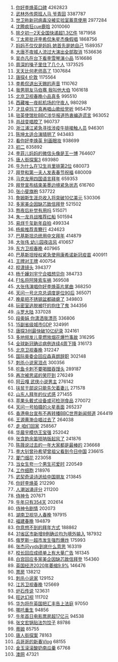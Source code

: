 1. [你好李焕英口碑](https://s.weibo.com/weibo?q=%23%E4%BD%A0%E5%A5%BD%E6%9D%8E%E7%84%95%E8%8B%B1%E5%8F%A3%E7%A2%91%23&Refer=top) 4262823
1. [武林外传原班人马 爷青回](https://s.weibo.com/weibo?q=%E6%AD%A6%E6%9E%97%E5%A4%96%E4%BC%A0%E5%8E%9F%E7%8F%AD%E4%BA%BA%E9%A9%AC%20%E7%88%B7%E9%9D%92%E5%9B%9E&Refer=top) 3387787
1. [世卫称新冠病毒没被实验室蓄意使用](https://s.weibo.com/weibo?q=%E4%B8%96%E5%8D%AB%E7%A7%B0%E6%96%B0%E5%86%A0%E7%97%85%E6%AF%92%E6%B2%A1%E8%A2%AB%E5%AE%9E%E9%AA%8C%E5%AE%A4%E8%93%84%E6%84%8F%E4%BD%BF%E7%94%A8&Refer=top) 2977284
1. [沈腾疯狂cue鹿晗](https://s.weibo.com/weibo?q=%23%E6%B2%88%E8%85%BE%E7%96%AF%E7%8B%82cue%E9%B9%BF%E6%99%97%23&Refer=top) 2010060
1. [除夕初一2天全国快递超1.3亿件](https://s.weibo.com/weibo?q=%23%E9%99%A4%E5%A4%95%E5%88%9D%E4%B8%802%E5%A4%A9%E5%85%A8%E5%9B%BD%E5%BF%AB%E9%80%92%E8%B6%851.3%E4%BA%BF%E4%BB%B6%23&Refer=top) 1871958
1. [丁太昇批评李希侃朱星杰像假唱](https://s.weibo.com/weibo?q=%23%E4%B8%81%E5%A4%AA%E6%98%87%E6%89%B9%E8%AF%84%E6%9D%8E%E5%B8%8C%E4%BE%83%E6%9C%B1%E6%98%9F%E6%9D%B0%E5%83%8F%E5%81%87%E5%94%B1%23&Refer=top) 1868756
1. [妈妈不仅仅是妈妈 她首先是她自己](https://s.weibo.com/weibo?q=%E5%A6%88%E5%A6%88%E4%B8%8D%E4%BB%85%E4%BB%85%E6%98%AF%E5%A6%88%E5%A6%88%20%E5%A5%B9%E9%A6%96%E5%85%88%E6%98%AF%E5%A5%B9%E8%87%AA%E5%B7%B1&Refer=top) 1589357
1. [大唐不夜城人流过大演出全部取消](https://s.weibo.com/weibo?q=%E5%A4%A7%E5%94%90%E4%B8%8D%E5%A4%9C%E5%9F%8E%E4%BA%BA%E6%B5%81%E8%BF%87%E5%A4%A7%E6%BC%94%E5%87%BA%E5%85%A8%E9%83%A8%E5%8F%96%E6%B6%88&Refer=top) 1536636
1. [吴亦凡在台下看李雪琴演小品](https://s.weibo.com/weibo?q=%23%E5%90%B4%E4%BA%A6%E5%87%A1%E5%9C%A8%E5%8F%B0%E4%B8%8B%E7%9C%8B%E6%9D%8E%E9%9B%AA%E7%90%B4%E6%BC%94%E5%B0%8F%E5%93%81%23&Refer=top) 1516686
1. [周深的嗓子里住了几个人](https://s.weibo.com/weibo?q=%23%E5%91%A8%E6%B7%B1%E7%9A%84%E5%97%93%E5%AD%90%E9%87%8C%E4%BD%8F%E4%BA%86%E5%87%A0%E4%B8%AA%E4%BA%BA%23&Refer=top) 1373525
1. [天天比何老师高了](https://s.weibo.com/weibo?q=%23%E5%A4%A9%E5%A4%A9%E6%AF%94%E4%BD%95%E8%80%81%E5%B8%88%E9%AB%98%E4%BA%86%23&Refer=top) 1307684
1. [唐探4 伦敦](https://s.weibo.com/weibo?q=%E5%94%90%E6%8E%A24%20%E4%BC%A6%E6%95%A6&Refer=top) 1175564
1. [李希侃退出天赐的声音](https://s.weibo.com/weibo?q=%23%E6%9D%8E%E5%B8%8C%E4%BE%83%E9%80%80%E5%87%BA%E5%A4%A9%E8%B5%90%E7%9A%84%E5%A3%B0%E9%9F%B3%23&Refer=top) 1110762
1. [我男朋友马伯骞 我叫他大伯](https://s.weibo.com/weibo?q=%E6%88%91%E7%94%B7%E6%9C%8B%E5%8F%8B%E9%A9%AC%E4%BC%AF%E9%AA%9E%20%E6%88%91%E5%8F%AB%E4%BB%96%E5%A4%A7%E4%BC%AF&Refer=top) 1061618
1. [北京卫视春晚小品真多](https://s.weibo.com/weibo?q=%E5%8C%97%E4%BA%AC%E5%8D%AB%E8%A7%86%E6%98%A5%E6%99%9A%E5%B0%8F%E5%93%81%E7%9C%9F%E5%A4%9A&Refer=top) 995510
1. [西藏唯一夜航机场的守夜人](https://s.weibo.com/weibo?q=%E8%A5%BF%E8%97%8F%E5%94%AF%E4%B8%80%E5%A4%9C%E8%88%AA%E6%9C%BA%E5%9C%BA%E7%9A%84%E5%AE%88%E5%A4%9C%E4%BA%BA&Refer=top) 980298
1. [才旦卓玛丁真再唱山歌给党听](https://s.weibo.com/weibo?q=%23%E6%89%8D%E6%97%A6%E5%8D%93%E7%8E%9B%E4%B8%81%E7%9C%9F%E5%86%8D%E5%94%B1%E5%B1%B1%E6%AD%8C%E7%BB%99%E5%85%9A%E5%90%AC%23&Refer=top) 965479
1. [驻英使馆批BBC涉华报道热衷编造谎言](https://s.weibo.com/weibo?q=%23%E9%A9%BB%E8%8B%B1%E4%BD%BF%E9%A6%86%E6%89%B9BBC%E6%B6%89%E5%8D%8E%E6%8A%A5%E9%81%93%E7%83%AD%E8%A1%B7%E7%BC%96%E9%80%A0%E8%B0%8E%E8%A8%80%23&Refer=top) 963052
1. [肖战变唱腔了](https://s.weibo.com/weibo?q=%23%E8%82%96%E6%88%98%E5%8F%98%E5%94%B1%E8%85%94%E4%BA%86%23&Refer=top) 960737
1. [浙江浦江紧急寻找涉疫牛排接触人员](https://s.weibo.com/weibo?q=%23%E6%B5%99%E6%B1%9F%E6%B5%A6%E6%B1%9F%E7%B4%A7%E6%80%A5%E5%AF%BB%E6%89%BE%E6%B6%89%E7%96%AB%E7%89%9B%E6%8E%92%E6%8E%A5%E8%A7%A6%E4%BA%BA%E5%91%98%23&Refer=top) 946301
1. [陈坤太适合演晴明了](https://s.weibo.com/weibo?q=%E9%99%88%E5%9D%A4%E5%A4%AA%E9%80%82%E5%90%88%E6%BC%94%E6%99%B4%E6%98%8E%E4%BA%86&Refer=top) 943483
1. [看你好李焕英 别画眼妆](https://s.weibo.com/weibo?q=%E7%9C%8B%E4%BD%A0%E5%A5%BD%E6%9D%8E%E7%84%95%E8%8B%B1%20%E5%88%AB%E7%94%BB%E7%9C%BC%E5%A6%86&Refer=top) 938699
1. [初二](https://s.weibo.com/weibo?q=%E5%88%9D%E4%BA%8C&Refer=top) 835892
1. [李菲儿妈妈的微信头像是王一博](https://s.weibo.com/weibo?q=%23%E6%9D%8E%E8%8F%B2%E5%84%BF%E5%A6%88%E5%A6%88%E7%9A%84%E5%BE%AE%E4%BF%A1%E5%A4%B4%E5%83%8F%E6%98%AF%E7%8E%8B%E4%B8%80%E5%8D%9A%23&Refer=top) 764607
1. [唐人街探案3](https://s.weibo.com/weibo?q=%E5%94%90%E4%BA%BA%E8%A1%97%E6%8E%A2%E6%A1%883&Refer=top) 693980
1. [牛为什么在12生肖里排第2位](https://s.weibo.com/weibo?q=%23%E7%89%9B%E4%B8%BA%E4%BB%80%E4%B9%88%E5%9C%A812%E7%94%9F%E8%82%96%E9%87%8C%E6%8E%92%E7%AC%AC2%E4%BD%8D%23&Refer=top) 680073
1. [拜登和第一夫人发表春节祝福](https://s.weibo.com/weibo?q=%23%E6%8B%9C%E7%99%BB%E5%92%8C%E7%AC%AC%E4%B8%80%E5%A4%AB%E4%BA%BA%E5%8F%91%E8%A1%A8%E6%98%A5%E8%8A%82%E7%A5%9D%E7%A6%8F%23&Refer=top) 680009
1. [马克龙用四国语言拜年](https://s.weibo.com/weibo?q=%E9%A9%AC%E5%85%8B%E9%BE%99%E7%94%A8%E5%9B%9B%E5%9B%BD%E8%AF%AD%E8%A8%80%E6%8B%9C%E5%B9%B4&Refer=top) 659353
1. [拜登宣布结束美墨边境紧急状态](https://s.weibo.com/weibo?q=%E6%8B%9C%E7%99%BB%E5%AE%A3%E5%B8%83%E7%BB%93%E6%9D%9F%E7%BE%8E%E5%A2%A8%E8%BE%B9%E5%A2%83%E7%B4%A7%E6%80%A5%E7%8A%B6%E6%80%81&Refer=top) 616760
1. [张小斐旗袍](https://s.weibo.com/weibo?q=%23%E5%BC%A0%E5%B0%8F%E6%96%90%E6%97%97%E8%A2%8D%23&Refer=top) 537722
1. [詹姆斯生涯总收入将突破10亿美元](https://s.weibo.com/weibo?q=%E8%A9%B9%E5%A7%86%E6%96%AF%E7%94%9F%E6%B6%AF%E6%80%BB%E6%94%B6%E5%85%A5%E5%B0%86%E7%AA%81%E7%A0%B410%E4%BA%BF%E7%BE%8E%E5%85%83&Refer=top) 530306
1. [多家美企因缺芯致信拜登](https://s.weibo.com/weibo?q=%23%E5%A4%9A%E5%AE%B6%E7%BE%8E%E4%BC%81%E5%9B%A0%E7%BC%BA%E8%8A%AF%E8%87%B4%E4%BF%A1%E6%8B%9C%E7%99%BB%23&Refer=top) 521502
1. [熬夜后补觉有用吗](https://s.weibo.com/weibo?q=%23%E7%86%AC%E5%A4%9C%E5%90%8E%E8%A1%A5%E8%A7%89%E6%9C%89%E7%94%A8%E5%90%97%23&Refer=top) 515071
1. [朱一龙肖战推荐红船](https://s.weibo.com/weibo?q=%23%E6%9C%B1%E4%B8%80%E9%BE%99%E8%82%96%E6%88%98%E6%8E%A8%E8%8D%90%E7%BA%A2%E8%88%B9%23&Refer=top) 501594
1. [易烊千玺新年自拍](https://s.weibo.com/weibo?q=%23%E6%98%93%E7%83%8A%E5%8D%83%E7%8E%BA%E6%96%B0%E5%B9%B4%E8%87%AA%E6%8B%8D%23&Refer=top) 499334
1. [杨紫推荐青簪行](https://s.weibo.com/weibo?q=%23%E6%9D%A8%E7%B4%AB%E6%8E%A8%E8%8D%90%E9%9D%92%E7%B0%AA%E8%A1%8C%23&Refer=top) 424623
1. [巴基斯坦总统用中文拜年](https://s.weibo.com/weibo?q=%E5%B7%B4%E5%9F%BA%E6%96%AF%E5%9D%A6%E6%80%BB%E7%BB%9F%E7%94%A8%E4%B8%AD%E6%96%87%E6%8B%9C%E5%B9%B4&Refer=top) 414879
1. [大张伟 幼儿园夜店风](https://s.weibo.com/weibo?q=%E5%A4%A7%E5%BC%A0%E4%BC%9F%20%E5%B9%BC%E5%84%BF%E5%9B%AD%E5%A4%9C%E5%BA%97%E9%A3%8E&Refer=top) 410657
1. [东方卫视春晚](https://s.weibo.com/weibo?q=%E4%B8%9C%E6%96%B9%E5%8D%AB%E8%A7%86%E6%98%A5%E6%99%9A&Refer=top) 407965
1. [巴基斯坦授权紧急使用康希诺新冠疫苗](https://s.weibo.com/weibo?q=%E5%B7%B4%E5%9F%BA%E6%96%AF%E5%9D%A6%E6%8E%88%E6%9D%83%E7%B4%A7%E6%80%A5%E4%BD%BF%E7%94%A8%E5%BA%B7%E5%B8%8C%E8%AF%BA%E6%96%B0%E5%86%A0%E7%96%AB%E8%8B%97&Refer=top) 400911
1. [王牌对王牌](https://s.weibo.com/weibo?q=%E7%8E%8B%E7%89%8C%E5%AF%B9%E7%8E%8B%E7%89%8C&Refer=top) 400754
1. [程潇镜头](https://s.weibo.com/weibo?q=%23%E7%A8%8B%E6%BD%87%E9%95%9C%E5%A4%B4%23&Refer=top) 394377
1. [杨千嬅刘宇宁合唱想见你](https://s.weibo.com/weibo?q=%23%E6%9D%A8%E5%8D%83%E5%AC%85%E5%88%98%E5%AE%87%E5%AE%81%E5%90%88%E5%94%B1%E6%83%B3%E8%A7%81%E4%BD%A0%23&Refer=top) 384733
1. [F1名将阿隆索车祸](https://s.weibo.com/weibo?q=F1%E5%90%8D%E5%B0%86%E9%98%BF%E9%9A%86%E7%B4%A2%E8%BD%A6%E7%A5%B8&Refer=top) 369508
1. [大张伟演唱你好李焕英片尾曲](https://s.weibo.com/weibo?q=%E5%A4%A7%E5%BC%A0%E4%BC%9F%E6%BC%94%E5%94%B1%E4%BD%A0%E5%A5%BD%E6%9D%8E%E7%84%95%E8%8B%B1%E7%89%87%E5%B0%BE%E6%9B%B2&Refer=top) 368250
1. [天问一号北京总调度是位90后](https://s.weibo.com/weibo?q=%23%E5%A4%A9%E9%97%AE%E4%B8%80%E5%8F%B7%E5%8C%97%E4%BA%AC%E6%80%BB%E8%B0%83%E5%BA%A6%E6%98%AF%E4%BD%8D90%E5%90%8E%23&Refer=top) 365071
1. [晚辈把不锈钢盆都磕瘪了](https://s.weibo.com/weibo?q=%23%E6%99%9A%E8%BE%88%E6%8A%8A%E4%B8%8D%E9%94%88%E9%92%A2%E7%9B%86%E9%83%BD%E7%A3%95%E7%98%AA%E4%BA%86%23&Refer=top) 349803
1. [玩密室逃脱被吓的抱住了鬼](https://s.weibo.com/weibo?q=%23%E7%8E%A9%E5%AF%86%E5%AE%A4%E9%80%83%E8%84%B1%E8%A2%AB%E5%90%93%E7%9A%84%E6%8A%B1%E4%BD%8F%E4%BA%86%E9%AC%BC%23&Refer=top) 344356
1. [斗罗大陆](https://s.weibo.com/weibo?q=%E6%96%97%E7%BD%97%E5%A4%A7%E9%99%86&Refer=top) 337028
1. [段奥娟 你潇洒我漂亮](https://s.weibo.com/weibo?q=%E6%AE%B5%E5%A5%A5%E5%A8%9F%20%E4%BD%A0%E6%BD%87%E6%B4%92%E6%88%91%E6%BC%82%E4%BA%AE&Refer=top) 336806
1. [15副省级城市GDP](https://s.weibo.com/weibo?q=15%E5%89%AF%E7%9C%81%E7%BA%A7%E5%9F%8E%E5%B8%82GDP&Refer=top) 324991
1. [唐探3创最快破10亿纪录](https://s.weibo.com/weibo?q=%23%E5%94%90%E6%8E%A23%E5%88%9B%E6%9C%80%E5%BF%AB%E7%A0%B410%E4%BA%BF%E7%BA%AA%E5%BD%95%23&Refer=top) 324161
1. [多地频发儿童燃放烟花爆竹事故](https://s.weibo.com/weibo?q=%23%E5%A4%9A%E5%9C%B0%E9%A2%91%E5%8F%91%E5%84%BF%E7%AB%A5%E7%87%83%E6%94%BE%E7%83%9F%E8%8A%B1%E7%88%86%E7%AB%B9%E4%BA%8B%E6%95%85%23&Refer=top) 316295
1. [全球新冠确诊病例连续4周下降](https://s.weibo.com/weibo?q=%23%E5%85%A8%E7%90%83%E6%96%B0%E5%86%A0%E7%A1%AE%E8%AF%8A%E7%97%85%E4%BE%8B%E8%BF%9E%E7%BB%AD4%E5%91%A8%E4%B8%8B%E9%99%8D%23&Refer=top) 316173
1. [北京卫视春晚](https://s.weibo.com/weibo?q=%E5%8C%97%E4%BA%AC%E5%8D%AB%E8%A7%86%E6%98%A5%E6%99%9A&Refer=top) 312247
1. [国际奥委会回应森喜朗辞职](https://s.weibo.com/weibo?q=%23%E5%9B%BD%E9%99%85%E5%A5%A5%E5%A7%94%E4%BC%9A%E5%9B%9E%E5%BA%94%E6%A3%AE%E5%96%9C%E6%9C%97%E8%BE%9E%E8%81%8C%23&Refer=top) 302148
1. [刺杀小说家泪点](https://s.weibo.com/weibo?q=%23%E5%88%BA%E6%9D%80%E5%B0%8F%E8%AF%B4%E5%AE%B6%E6%B3%AA%E7%82%B9%23&Refer=top) 300356
1. [吃鱼卡刺不要喝醋吞馒头](https://s.weibo.com/weibo?q=%23%E5%90%83%E9%B1%BC%E5%8D%A1%E5%88%BA%E4%B8%8D%E8%A6%81%E5%96%9D%E9%86%8B%E5%90%9E%E9%A6%92%E5%A4%B4%23&Refer=top) 289187
1. [再次被思诺的笑吓到](https://s.weibo.com/weibo?q=%23%E5%86%8D%E6%AC%A1%E8%A2%AB%E6%80%9D%E8%AF%BA%E7%9A%84%E7%AC%91%E5%90%93%E5%88%B0%23&Refer=top) 276249
1. [阿云嘎 武侠小说男主](https://s.weibo.com/weibo?q=%E9%98%BF%E4%BA%91%E5%98%8E%20%E6%AD%A6%E4%BE%A0%E5%B0%8F%E8%AF%B4%E7%94%B7%E4%B8%BB&Refer=top) 276142
1. [扶贫干部说只能先欠着妻儿](https://s.weibo.com/weibo?q=%23%E6%89%B6%E8%B4%AB%E5%B9%B2%E9%83%A8%E8%AF%B4%E5%8F%AA%E8%83%BD%E5%85%88%E6%AC%A0%E7%9D%80%E5%A6%BB%E5%84%BF%23&Refer=top) 271578
1. [山东人拜年的仪式感](https://s.weibo.com/weibo?q=%23%E5%B1%B1%E4%B8%9C%E4%BA%BA%E6%8B%9C%E5%B9%B4%E7%9A%84%E4%BB%AA%E5%BC%8F%E6%84%9F%23&Refer=top) 271455
1. [苹果头戴式设备或可检测食品](https://s.weibo.com/weibo?q=%23%E8%8B%B9%E6%9E%9C%E5%A4%B4%E6%88%B4%E5%BC%8F%E8%AE%BE%E5%A4%87%E6%88%96%E5%8F%AF%E6%A3%80%E6%B5%8B%E9%A3%9F%E5%93%81%23&Refer=top) 270072
1. [天问一号拍摄的火星表面](https://s.weibo.com/weibo?q=%23%E5%A4%A9%E9%97%AE%E4%B8%80%E5%8F%B7%E6%8B%8D%E6%91%84%E7%9A%84%E7%81%AB%E6%98%9F%E8%A1%A8%E9%9D%A2%23&Refer=top) 265237
1. [香港电台宣布不再转播BBC世界新闻频道](https://s.weibo.com/weibo?q=%23%E9%A6%99%E6%B8%AF%E7%94%B5%E5%8F%B0%E5%AE%A3%E5%B8%83%E4%B8%8D%E5%86%8D%E8%BD%AC%E6%92%ADBBC%E4%B8%96%E7%95%8C%E6%96%B0%E9%97%BB%E9%A2%91%E9%81%93%23&Refer=top) 264419
1. [王源黄渤合唱过去了](https://s.weibo.com/weibo?q=%23%E7%8E%8B%E6%BA%90%E9%BB%84%E6%B8%A4%E5%90%88%E5%94%B1%E8%BF%87%E5%8E%BB%E4%BA%86%23&Refer=top) 264038
1. [走 咱们回家](https://s.weibo.com/weibo?q=%E8%B5%B0%20%E5%92%B1%E4%BB%AC%E5%9B%9E%E5%AE%B6&Refer=top) 258567
1. [华晨宇模仿王宝强](https://s.weibo.com/weibo?q=%23%E5%8D%8E%E6%99%A8%E5%AE%87%E6%A8%A1%E4%BB%BF%E7%8E%8B%E5%AE%9D%E5%BC%BA%23&Refer=top) 252042
1. [张含韵余笛唢呐版起风了](https://s.weibo.com/weibo?q=%23%E5%BC%A0%E5%90%AB%E9%9F%B5%E4%BD%99%E7%AC%9B%E5%94%A2%E5%91%90%E7%89%88%E8%B5%B7%E9%A3%8E%E4%BA%86%23&Refer=top) 241876
1. [陈薇说过去的一年大家都是最棒的](https://s.weibo.com/weibo?q=%23%E9%99%88%E8%96%87%E8%AF%B4%E8%BF%87%E5%8E%BB%E7%9A%84%E4%B8%80%E5%B9%B4%E5%A4%A7%E5%AE%B6%E9%83%BD%E6%98%AF%E6%9C%80%E6%A3%92%E7%9A%84%23&Refer=top) 236668
1. [李大钊曾孙希望曾祖父看到今日中国](https://s.weibo.com/weibo?q=%23%E6%9D%8E%E5%A4%A7%E9%92%8A%E6%9B%BE%E5%AD%99%E5%B8%8C%E6%9C%9B%E6%9B%BE%E7%A5%96%E7%88%B6%E7%9C%8B%E5%88%B0%E4%BB%8A%E6%97%A5%E4%B8%AD%E5%9B%BD%23&Refer=top) 236615
1. [厦门烟花](https://s.weibo.com/weibo?q=%E5%8E%A6%E9%97%A8%E7%83%9F%E8%8A%B1&Refer=top) 223058
1. [当女生夸一个男生可爱时](https://s.weibo.com/weibo?q=%23%E5%BD%93%E5%A5%B3%E7%94%9F%E5%A4%B8%E4%B8%80%E4%B8%AA%E7%94%B7%E7%94%9F%E5%8F%AF%E7%88%B1%E6%97%B6%23&Refer=top) 220549
1. [工作细胞](https://s.weibo.com/weibo?q=%E5%B7%A5%E4%BD%9C%E7%BB%86%E8%83%9E&Refer=top) 218976
1. [武契奇读诗送给中国朋友](https://s.weibo.com/weibo?q=%23%E6%AD%A6%E5%A5%91%E5%A5%87%E8%AF%BB%E8%AF%97%E9%80%81%E7%BB%99%E4%B8%AD%E5%9B%BD%E6%9C%8B%E5%8F%8B%23&Refer=top) 213845
1. [你好李焕英](https://s.weibo.com/weibo?q=%E4%BD%A0%E5%A5%BD%E6%9D%8E%E7%84%95%E8%8B%B1&Refer=top) 212290
1. [人潮汹涌评分](https://s.weibo.com/weibo?q=%23%E4%BA%BA%E6%BD%AE%E6%B1%B9%E6%B6%8C%E8%AF%84%E5%88%86%23&Refer=top) 211200
1. [侍神令](https://s.weibo.com/weibo?q=%E4%BE%8D%E7%A5%9E%E4%BB%A4&Refer=top) 207671
1. [牛年只有354天](https://s.weibo.com/weibo?q=%23%E7%89%9B%E5%B9%B4%E5%8F%AA%E6%9C%89354%E5%A4%A9%23&Refer=top) 202614
1. [侍神令剧情](https://s.weibo.com/weibo?q=%E4%BE%8D%E7%A5%9E%E4%BB%A4%E5%89%A7%E6%83%85&Refer=top) 202073
1. [湖南卫视华人春晚](https://s.weibo.com/weibo?q=%E6%B9%96%E5%8D%97%E5%8D%AB%E8%A7%86%E5%8D%8E%E4%BA%BA%E6%98%A5%E6%99%9A&Refer=top) 197915
1. [福建春晚](https://s.weibo.com/weibo?q=%E7%A6%8F%E5%BB%BA%E6%98%A5%E6%99%9A&Refer=top) 194879
1. [你意想不到的拜年方式](https://s.weibo.com/weibo?q=%23%E4%BD%A0%E6%84%8F%E6%83%B3%E4%B8%8D%E5%88%B0%E7%9A%84%E6%8B%9C%E5%B9%B4%E6%96%B9%E5%BC%8F%23&Refer=top) 188862
1. [31省区市新增8例确诊均为境外输入](https://s.weibo.com/weibo?q=%2331%E7%9C%81%E5%8C%BA%E5%B8%82%E6%96%B0%E5%A2%9E8%E4%BE%8B%E7%A1%AE%E8%AF%8A%E5%9D%87%E4%B8%BA%E5%A2%83%E5%A4%96%E8%BE%93%E5%85%A5%23&Refer=top) 187932
1. [俄罗斯一超市发生强烈爆炸](https://s.weibo.com/weibo?q=%23%E4%BF%84%E7%BD%97%E6%96%AF%E4%B8%80%E8%B6%85%E5%B8%82%E5%8F%91%E7%94%9F%E5%BC%BA%E7%83%88%E7%88%86%E7%82%B8%23&Refer=top) 175993
1. [张杰问yyds到底什么意思](https://s.weibo.com/weibo?q=%23%E5%BC%A0%E6%9D%B0%E9%97%AEyyds%E5%88%B0%E5%BA%95%E4%BB%80%E4%B9%88%E6%84%8F%E6%80%9D%23&Refer=top) 163319
1. [校长回应成绩单上有大量广告](https://s.weibo.com/weibo?q=%23%E6%A0%A1%E9%95%BF%E5%9B%9E%E5%BA%94%E6%88%90%E7%BB%A9%E5%8D%95%E4%B8%8A%E6%9C%89%E5%A4%A7%E9%87%8F%E5%B9%BF%E5%91%8A%23&Refer=top) 161345
1. [白宫回应多家美企因缺芯致信拜登](https://s.weibo.com/weibo?q=%E7%99%BD%E5%AE%AB%E5%9B%9E%E5%BA%94%E5%A4%9A%E5%AE%B6%E7%BE%8E%E4%BC%81%E5%9B%A0%E7%BC%BA%E8%8A%AF%E8%87%B4%E4%BF%A1%E6%8B%9C%E7%99%BB&Refer=top) 154360
1. [英国经济2020年萎缩9.9%](https://s.weibo.com/weibo?q=%23%E8%8B%B1%E5%9B%BD%E7%BB%8F%E6%B5%8E2020%E5%B9%B4%E8%90%8E%E7%BC%A99.9%25%23&Refer=top) 146476
1. [票房](https://s.weibo.com/weibo?q=%E7%A5%A8%E6%88%BF&Refer=top) 138212
1. [刺杀小说家](https://s.weibo.com/weibo?q=%E5%88%BA%E6%9D%80%E5%B0%8F%E8%AF%B4%E5%AE%B6&Refer=top) 129152
1. [江苏卫视春晚](https://s.weibo.com/weibo?q=%E6%B1%9F%E8%8B%8F%E5%8D%AB%E8%A7%86%E6%98%A5%E6%99%9A&Refer=top) 125669
1. [炉石传说](https://s.weibo.com/weibo?q=%E7%82%89%E7%9F%B3%E4%BC%A0%E8%AF%B4&Refer=top) 123631
1. [旺达幻视](https://s.weibo.com/weibo?q=%E6%97%BA%E8%BE%BE%E5%B9%BB%E8%A7%86&Refer=top) 111702
1. [华为将在英国把汇丰告上法庭](https://s.weibo.com/weibo?q=%23%E5%8D%8E%E4%B8%BA%E5%B0%86%E5%9C%A8%E8%8B%B1%E5%9B%BD%E6%8A%8A%E6%B1%87%E4%B8%B0%E5%91%8A%E4%B8%8A%E6%B3%95%E5%BA%AD%23&Refer=top) 97050
1. [哪吒重生](https://s.weibo.com/weibo?q=%E5%93%AA%E5%90%92%E9%87%8D%E7%94%9F&Refer=top) 94856
1. [牛年首日电影票房超17亿元](https://s.weibo.com/weibo?q=%23%E7%89%9B%E5%B9%B4%E9%A6%96%E6%97%A5%E7%94%B5%E5%BD%B1%E7%A5%A8%E6%88%BF%E8%B6%8517%E4%BA%BF%E5%85%83%23&Refer=top) 94538
1. [张文宏锅贴法包饺子](https://s.weibo.com/weibo?q=%23%E5%BC%A0%E6%96%87%E5%AE%8F%E9%94%85%E8%B4%B4%E6%B3%95%E5%8C%85%E9%A5%BA%E5%AD%90%23&Refer=top) 89786
1. [蒂姆](https://s.weibo.com/weibo?q=%E8%92%82%E5%A7%86&Refer=top) 85755
1. [唐人街探案](https://s.weibo.com/weibo?q=%E5%94%90%E4%BA%BA%E8%A1%97%E6%8E%A2%E6%A1%88&Refer=top) 78163
1. [兵哥哥的新春Vlog](https://s.weibo.com/weibo?q=%23%E5%85%B5%E5%93%A5%E5%93%A5%E7%9A%84%E6%96%B0%E6%98%A5Vlog%23&Refer=top) 68155
1. [金玉滚滚酸奶南瓜羹](https://s.weibo.com/weibo?q=%23%E9%87%91%E7%8E%89%E6%BB%9A%E6%BB%9A%E9%85%B8%E5%A5%B6%E5%8D%97%E7%93%9C%E7%BE%B9%23&Refer=top) 67768
1. [澳网](https://s.weibo.com/weibo?q=%E6%BE%B3%E7%BD%91&Refer=top) 47321